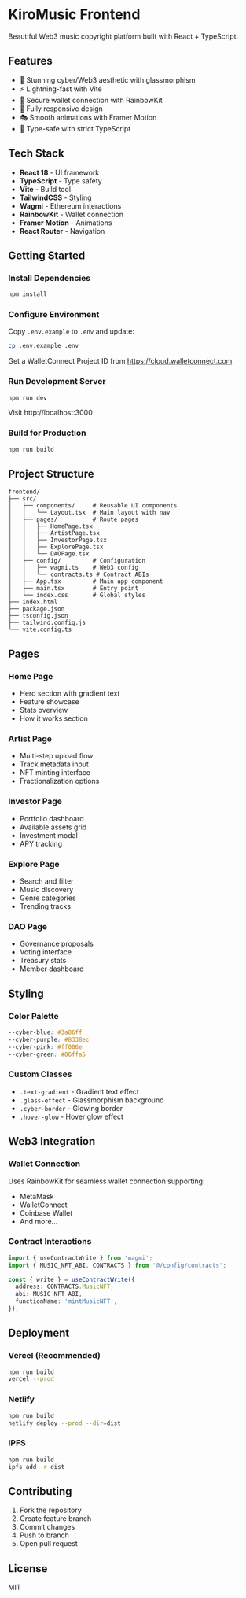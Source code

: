 # KiroMusic Frontend

Beautiful Web3 music copyright platform built with React + TypeScript.

## Features

- 🎨 Stunning cyber/Web3 aesthetic with glassmorphism
- ⚡ Lightning-fast with Vite
- 🔐 Secure wallet connection with RainbowKit
- 📱 Fully responsive design
- 🎭 Smooth animations with Framer Motion
- 🎯 Type-safe with strict TypeScript

## Tech Stack

- **React 18** - UI framework
- **TypeScript** - Type safety
- **Vite** - Build tool
- **TailwindCSS** - Styling
- **Wagmi** - Ethereum interactions
- **RainbowKit** - Wallet connection
- **Framer Motion** - Animations
- **React Router** - Navigation

## Getting Started

### Install Dependencies

```bash
npm install
```

### Configure Environment

Copy `.env.example` to `.env` and update:

```bash
cp .env.example .env
```

Get a WalletConnect Project ID from https://cloud.walletconnect.com

### Run Development Server

```bash
npm run dev
```

Visit http://localhost:3000

### Build for Production

```bash
npm run build
```

## Project Structure

```
frontend/
├── src/
│   ├── components/     # Reusable UI components
│   │   └── Layout.tsx  # Main layout with nav
│   ├── pages/          # Route pages
│   │   ├── HomePage.tsx
│   │   ├── ArtistPage.tsx
│   │   ├── InvestorPage.tsx
│   │   ├── ExplorePage.tsx
│   │   └── DAOPage.tsx
│   ├── config/         # Configuration
│   │   ├── wagmi.ts    # Web3 config
│   │   └── contracts.ts # Contract ABIs
│   ├── App.tsx         # Main app component
│   ├── main.tsx        # Entry point
│   └── index.css       # Global styles
├── index.html
├── package.json
├── tsconfig.json
├── tailwind.config.js
└── vite.config.ts
```

## Pages

### Home Page
- Hero section with gradient text
- Feature showcase
- Stats overview
- How it works section

### Artist Page
- Multi-step upload flow
- Track metadata input
- NFT minting interface
- Fractionalization options

### Investor Page
- Portfolio dashboard
- Available assets grid
- Investment modal
- APY tracking

### Explore Page
- Search and filter
- Music discovery
- Genre categories
- Trending tracks

### DAO Page
- Governance proposals
- Voting interface
- Treasury stats
- Member dashboard

## Styling

### Color Palette

```css
--cyber-blue: #3a86ff
--cyber-purple: #8338ec
--cyber-pink: #ff006e
--cyber-green: #06ffa5
```

### Custom Classes

- `.text-gradient` - Gradient text effect
- `.glass-effect` - Glassmorphism background
- `.cyber-border` - Glowing border
- `.hover-glow` - Hover glow effect

## Web3 Integration

### Wallet Connection

Uses RainbowKit for seamless wallet connection supporting:
- MetaMask
- WalletConnect
- Coinbase Wallet
- And more...

### Contract Interactions

```typescript
import { useContractWrite } from 'wagmi';
import { MUSIC_NFT_ABI, CONTRACTS } from '@/config/contracts';

const { write } = useContractWrite({
  address: CONTRACTS.MusicNFT,
  abi: MUSIC_NFT_ABI,
  functionName: 'mintMusicNFT',
});
```

## Deployment

### Vercel (Recommended)

```bash
npm run build
vercel --prod
```

### Netlify

```bash
npm run build
netlify deploy --prod --dir=dist
```

### IPFS

```bash
npm run build
ipfs add -r dist
```

## Contributing

1. Fork the repository
2. Create feature branch
3. Commit changes
4. Push to branch
5. Open pull request

## License

MIT
